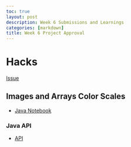 ```yaml
---
toc: true
layout: post
description: Week 6 Submissions and Learnings
categories: [markdown]
title: Week 6 Project Approval
---
```


# Hacks

[Issue](https://github.com/kar722/fastpages/issues/8)

## Images and Arrays Color Scales

- [Java Notebook]()

### Java API
- [API]()
